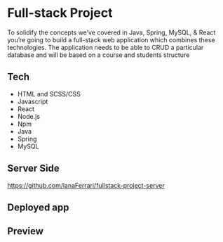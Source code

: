 # Full-stack Project

To solidify the concepts we’ve covered in Java, Spring, MySQL, & React you’re going to build a full-stack web application which combines these technologies. The application needs to be able to CRUD a particular database and will be based on a course and students structure

## Tech
- HTML and SCSS/CSS
- Javascript
- React
- Node.js
- Npm
- Java
- Spring
- MySQL

## Server Side
https://github.com/lanaFerrari/fullstack-project-server

## Deployed app

## Preview

